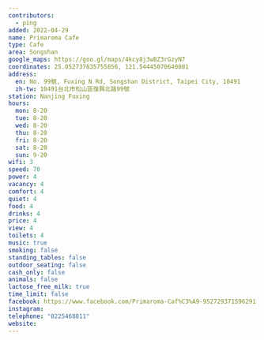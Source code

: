 ```yaml
---
contributors:
  - ping
added: 2022-04-29
name: Primaroma Cafe
type: Cafe
area: Songshan
google_maps: https://goo.gl/maps/4kcy8j3wBZ3rGzyN7
coordinates: 25.052737835755856, 121.54445070640881
address:
  en: No. 99號, Fuxing N Rd, Songshan District, Taipei City, 10491
  zh-tw: 10491台北市松山區復興北路99號
station: Nanjing Fuxing
hours:
  mon: 8-20
  tue: 8-20
  wed: 8-20
  thu: 8-20
  fri: 8-20
  sat: 8-20
  sun: 9-20
wifi: 3
speed: 70
power: 4
vacancy: 4
comfort: 4
quiet: 4
food: 4
drinks: 4
price: 4
view: 4
toilets: 4
music: true
smoking: false
standing_tables: false
outdoor_seating: false
cash_only: false
animals: false
lactose_free_milk: true
time_limit: false
facebook: https://www.facebook.com/Primaroma-Caf%C3%A9-952729371596291
instagram: 
telephone: "0225468811"
website: 
---
```

